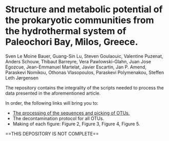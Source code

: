 # Structure and metabolic potential of the prokaryotic communities from the hydrothermal system of Paleochori Bay, Milos, Greece.
Sven Le Moine Bauer, Guang-Sin Lu, Steven Goulaouic, Valentine Puzenat, Anders Schouw, Thibaut Barreyre, Vera Pawlowski-Glahn, Juan Jose Egozcue, Jean-Emmanuel Martelat, Javier Escartin, Jan P. Amend, Paraskevi Nomikou, Othonas Vlasopoulos, Paraskevi Polymenakou, Steffen Leth Jørgensen

The repository contains the integrality of the scripts needed to process the data presented in the aforementioned article.

In order, the following links will bring you to:
- [The processing of the sequences and picking of OTUs.](https://github.com/MeinzBeur/LeMoineBauer-2022-Milos/blob/main/Pipeline%20explanations.md)
- The decontamination protocol for all OTUs.
- Making of each figure: Figure 2, Figure 3, Figure 4, Figure 5. 


==THIS DEPOSITORY IS NOT COMPLETE==
